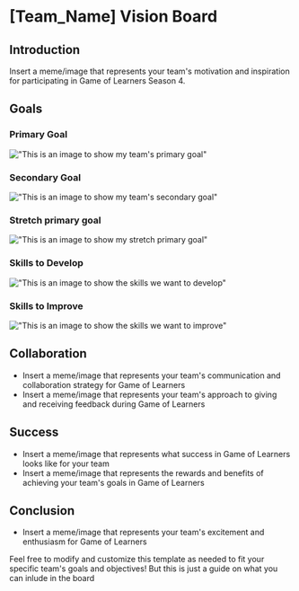 # [Team_Name] Vision Board

## Introduction
Insert a meme/image that represents your team's motivation and inspiration for participating in Game of Learners Season 4.

## Goals
### Primary Goal
!["This is an image to show my team's primary goal"](https://media1.giphy.com/media/26ybvozSlm2nXveXC/200w.webp?cid=ecf05e47jmka9jg9s6mjnwqpbsp41vdnfwdqdhg9z72qhknk&ep=v1_gifs_search&rid=200w.webp&ct=g)
### Secondary Goal
!["This is an image to show my team's secondary goal"](https://media3.giphy.com/media/mE7DXh0s3EimU0JzBI/200w.webp?cid=ecf05e47m6efyhdbk8z93zir3umpc5ahkc1xu5q16v77t5gr&ep=v1_gifs_search&rid=200w.webp&ct=g)
### Stretch primary goal
!["This is an image to show my stretch primary goal"](https://media3.giphy.com/media/YGlRW1Am9q7e0/giphy.webp?cid=ecf05e47popm7t45somve21ms9jm6edew8tpwd9apfiu5bgt&ep=v1_gifs_search&rid=giphy.webp&ct=g)
### Skills to Develop
!["This is an image to show the skills we want to develop"](https://media0.giphy.com/media/4VNenrimFIWje/200w.webp?cid=ecf05e47s4d2bqvobncj1132j7euhdn95ogbqha9hlu6g6px&ep=v1_gifs_search&rid=200w.webp&ct=g)
### Skills to Improve
!["This is an image to show the skills we want to improve"](https://media3.giphy.com/media/3aifEbKv3aqeQ/200w.webp?cid=ecf05e47rzs0nbc8llecx8fjly0oehzipaybnz5022r76vqg&ep=v1_gifs_search&rid=200w.webp&ct=g)
## Collaboration
- Insert a meme/image that represents your team's communication and collaboration strategy for Game of Learners
- Insert a meme/image that represents your team's approach to giving and receiving feedback during Game of Learners

## Success
- Insert a meme/image that represents what success in Game of Learners looks like for your team
- Insert a meme/image that represents the rewards and benefits of achieving your team's goals in Game of Learners

## Conclusion
- Insert a meme/image that represents your team's excitement and enthusiasm for Game of Learners

Feel free to modify and customize this template as needed to fit your specific team's goals and objectives! But this is just a guide on what you can inlude in the board